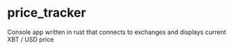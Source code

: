 # price_tracker
Console app written in rust that connects to exchanges and displays current XBT / USD price
